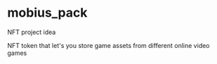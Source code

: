 # mobius_pack
NFT project idea

NFT token that let's you store game assets from different online video games
